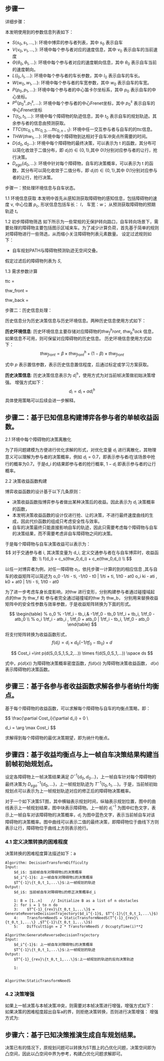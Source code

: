 ## 步骤一
详细步骤：

本发明使用到的参数信息列表如下：

- $S\{s_0,s_1,...,\}$: 环境中博弈的参与者列表，其中 $s_0$ 表示自车
- $V\{v_0,v_1,...,\}$: 环境中每个参与者对应的速度信息，其中 $v_0$ 表示自车的当前速度
- $\Theta\{\theta_0,\theta_1,...\}$: 环境中每个参与者对应的速度朝向信息，其中 $\theta_0$ 表示自车当前的速度朝向。
- $L\{l_0,l_1,...\}$: 环境中每个参与者的车长参数，其中 $l_0$ 表示自车的车长。
- $W\{w_0,w_1,...\}$: 环境中每个参与者的车宽参数，其中 $w_0$ 表示自车的车宽。
- $P\{p_0,p_1,...\}$: 环境中每个参与者的中心笛卡尔坐标系，其中 $p_0$ 表示自车的中心坐标。
- $P^s\{p^s_0,p^s_1,...\}$: 环境中每个参与者的中心Frenet坐标，其中 $p^s_0$ 表示自车的中心Frenet坐标
- $T\{t_0,t_1,...\}$: 环境中每个障碍物的轨迹信息，其中 $t_0$ 表示自车的规划轨迹。其余参与者的信息由预测获取。
- $TTC\{ttc_{0,1},ttc_{0,2},...ttc_{0,n-1}\}$: 环境中任一交互参与者与自车的的ttc信息。
- $THW\{thw_1,...\}$: 环境中每个障碍物到达相对于自车冲突点所需要的时间。
- $D\{d_0,d_0...\}$: 环境中每个障碍物的最终决策，可以表示为 t 的函数，其分布可以简化收敛于二值分布，即 $d_i(t) \in \{0,1\}$,其中 0\1分别对应参与者的让行，抢行决策。
- $D_{ego}\{d_0,...\}$: 环境中针对每个障碍物，自车的决策概率，可以表示为 t 的函数，其分布可以简化收敛于二值分布，即 $d_i(t) \in \{0,1\}$,其中 0\1分别对应参与者的让行，抢行决策。


步骤一：预处理环境信息与自车状态。

1.1 环境信息获取
本发明中首先从感知测获取障碍物的感知信息，包括障碍物的速度 v, 中心位置 $p_c$, 形状信息包括车长： $l$， 车宽：$w$； 从预测获取障碍物的预期轨迹 $t$。
 
1.2 初步障碍物筛选 
如下所示为一些常规的无保护转向路口，自车转向场景下，需要处理的障碍物主要包括图示区域来车。为了减少计算负荷，首先基于简单的规则对障碍物进行一些筛选，从而缩小关注障碍物列表元素数量。
设定过滤规则如下：
- 自车规划PATH与障碍物预测轨迹无空间交叠。

假定过滤后的障碍物列表为 $S$, 

1.3 需求参数计算

ttc = 

thw_front = 

thw_back = 

步骤二：历史信息处理：

历史信息分为历史决策信息与历史环境信息。两种历史信息使用方式如下：

**历史环境信息**:
历史环境信息主要存储对应障碍物的$thw^h_front$, $thw^h_back$ 信息，如果信息不可用，则可保留对应障碍物的历史信息。
历史环境信息使用方式如下：
$$
    {thw}_{front} =\beta \times {thw}^h_{front} + (1-\beta) \times {thw}_{front}
$$

式中 $p$ 表示置信参数，表示历史信息置信程度，后通过标定或学习方案获取。

**历史决策信息**:
历史决策信息表示为 $d^h_i$，使用方式为对当前帧决策做初始决策增强。
增强方式如下：
$$
d_i = d_i + \alpha d^h_i
$$
具体使用策略可以后续会进一步解释。

## 步骤二：基于已知信息构建博弈各参与者的单帧收益函数。

2.1 环境中每个障碍物的决策离散化

为了将问题建模为方便进行优化求解的形式，对优化变量 $d_i$ 进行离散化，其物理意义可以理解为参与者的决策概率，例如 $d_i = 0.7$，即表示参与者$i$在该场景中抢行的概率为0.7。于是d_i 的结果即参与者的抢行概率, $1-d_i$ 即表示参与者的让行概率。

2.2 决策收益函数构建

博弈收益函数的设计基于以下几条原则：

- 决策收益函数指博弈参与者做出某种决策后的收益。因此表示为 $d_i$ 决策概率的函数，
- 本发明决策收益函数的设计仅进行抢、让的决策，不进行最终速度曲线的生成，因此代价函数的组成只考虑安全性与效率。
- 自车的决策最终只能直接影响自车的轨迹，因此只需要考虑每个障碍物与自车的决策结果，而不需要考虑非自车障碍物之间的决策。




于是每个障碍物与自车决策收益可以表示为：
$$
对于交通参与者 i, 其决策变量为 d_i, 定义交通参与者在与自车博弈时，收益函数: \\ 
f(d_i) = c_s(thw_0,d_i) +  c_e(thw_0,d_i) \\   
$$

以任一对博弈者为例，对任一障碍物 $o_i$，依托步骤一计算的到的相应信息 ,其与自车的收益矩阵可以简述为
          o_0
     -1/ti - ti, -1/t0 - t0  |  1/ti + ti, 1/t0 - at0
o_i  ki - ati , k0 + at0  | 1/ti - ti, 1/t0 - at0

为了进一步考虑车身长度影响，对thw 进行变形，分别构建参与者通过碰撞域起点的thw 为 thw_f 和 参与者完全通过碰撞域的thw 为 thw_b， 分别用来替换收益矩阵中的安全性参数与效率参数，于是收益矩阵转换为下面的形式。

$$
\begin{table}
%     o_0 
%      -1/tf_i - tb_i,& -1/tf_0 - tb_0   1/tf_i + tb_i, 1/tf_0 - atb_0 \\
% o_i  1/tf_i - atb_i , 1/tf_0 + atb_0  | 1/tf_i - tb_i, 1/tf_0 - atb_0
\end{table}
$$

将支付矩阵转换为收益函数形式，
$$
f(d_i) = d_i \times d_0 (-1/{tf}_0 - {tb}_0) + d
$$

$$
Cost_i =\int p(d(S_0,S_1,S_2,...)) \times f(d(S_0,S_1,...)) \space ds
$$

式中，$p(d(x))$ 为障碍物决策概率密度函数，$f(d(x))$ 为障碍物决策收益函数， $d(x)$表示障碍物的决策函数。


## 步骤三：基于各参与者收益函数求解各参与者纳什均衡点。

基于每个障碍物的收益函数，可以求解每个障碍物与自车的均衡点策略，即：

$$
\frac{\partial Cost_i}{\partial d_i} = 0 \\

d_i = \arg \max Cost_i
$$

求解得到每个障碍物的最优决策期望，即为纳什均衡点。

## 步骤四：基于收益均衡点与上一帧自车决策结果构建当前帧初始规划点。

设定各障碍物上一帧决策结果满足 $D^{-1}\{d_0,d_0...\}$，上一帧自车针对每个障碍物的最终决策为 $D_{ego}^{-1}\{d_0,...\}$，上一帧规划轨迹为 $T^{-1}\{t_0,t_1,...\}$。于是，当前帧初始规划点可以表示为上一帧规划轨迹对应的修正后的障碍物决策概率。

对于一个如下决策ST图，其中横轴表示规划时间，纵轴表示规划位置，图中的曲线表示上一帧规划结果，图中块表示障碍物。上一帧的 $d^{-1}_i$ 为图中红色文字，表示上一帧自车对该障碍物的决策概率，$d_i$ 为图中蓝色文字，表示当前帧自车对该障碍物的决策概率。图中曲线可以表示二值的最终决策，即障碍物位于曲线下方则表示让行，障碍物位于曲线上方则表示抢行。
### 4.1 定义决策转换的困难程度
决策转换的困难程度算法描述如下：a
```
Algorithm: DecisionTransformDifficulty
Input: 
    $d_i$: 当前帧自车对障碍物i的决策概率
    $d_i^{-1}$: 上一帧自车对障碍物i的决策概率
    $T^{-1}\{t_0,t_1,...\}$:上一帧规划的轨迹
Output:
    $d_i$: 当前帧自车对障碍物i的修正决策概率d_i

    1: B = [1..n]    // Initialize B as a list of n obstacles
    2: for i = 1 to n do
    3:    $T^{-1}_{rev}\{t_0,t_1,...\}$ = GenerateReverseDecisionTrajectory($d_i^{-1}$, $T^{-1}\{t_0,t_1,...\}$)
    4:    TransformNeedS = StaticTransformNeedS(T^{-1}_{rev}\{t_0,t_1,...\} ,$T^{-1}\{t_0,t_1,...\}$)
    5:    DiffcultSign = 2 * TransformNeedS / OccuptyTime(i)**2

Algorithm:GenerateReverseDecisionTrajectory
Input:
    $d_i^{-1}$: 上一帧自车对障碍物i的决策概率
    $T^{-1}\{t_0,t_1,...\}$:上一帧规划的轨迹
Output:
    $T^{-1}_{rev}\{t_0,t_1,...\}$:上一帧规划的轨迹的反向决策轨迹

    1: 


Algorithm:StaticTransformNeedS
```
### 4.2 决策增强
如果上一帧决策与本帧决策冲突，则需要对本帧决策进行增强，增强方式如下：
如果决策的困难程度超出自车a的界，则拒绝决策转换，否则进行决策增强：
增强方式为:



## 步骤六：基于已知决策推演生成自车规划结果。
决策已有的情况下，原规划问题可以转换为ST图上的凸优化问题，决策空间即为凸空间，因此以凸空间中界为参考，构建凸优化问题求解即可。


